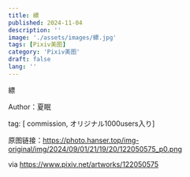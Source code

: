 ```yaml
---
title: 縹
published: 2024-11-04
description: ''
image: './assets/images/縹.jpg'
tags: [Pixiv美图]
category: 'Pixiv美图'
draft: false 
lang: ''
---
```


縹

Author：夏眠

tag: [ commission, オリジナル1000users入り]

原图链接：https://photo.hanser.top/img-original/img/2024/09/01/21/19/20/122050575_p0.png

via https://www.pixiv.net/artworks/122050575
